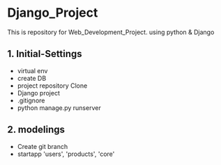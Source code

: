 # Django_Project
This is repository for Web_Development_Project. using python &amp; Django

## 1. Initial-Settings

- virtual env
- create DB
- project repository Clone
- Django project
- .gitignore
- python manage.py runserver

## 2. modelings

- Create git branch
- startapp 'users', 'products', 'core'